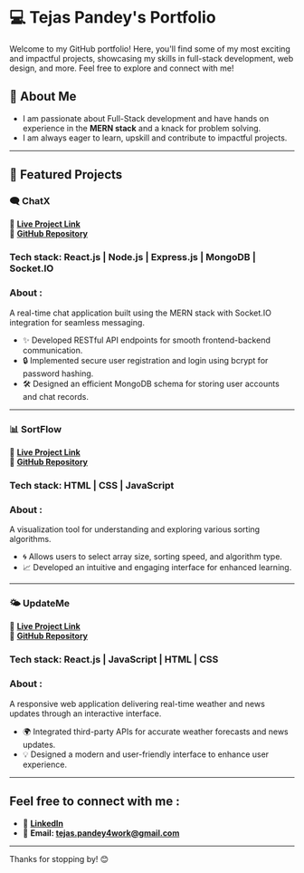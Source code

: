 # 💻 Tejas Pandey's Portfolio
Welcome to my GitHub portfolio! Here, you'll find some of my most exciting and impactful projects, showcasing my skills in full-stack development, web design, and more. Feel free to explore and connect with me!

## 🌟 About Me
- I am passionate about Full-Stack development and have hands on experience in the **MERN stack** and a knack for problem solving. 
- I am always eager to learn, upskill and contribute to impactful projects.

---

## 🚀 Featured Projects

### 🗨️ ChatX
🔗 **[Live Project Link](https://tejaachiever.github.io/mainPage_chatApp/)**  
📂 **[GitHub Repository](https://github.com/Tejaachiever/newChatApp)**

 ### **Tech stack**: React.js | Node.js | Express.js | MongoDB | Socket.IO
### **About :**
A real-time chat application built using the MERN stack with Socket.IO integration for seamless messaging.

- ✨ Developed RESTful API endpoints for smooth frontend-backend communication.
- 🔒 Implemented secure user registration and login using bcrypt for password hashing.
- 🛠️ Designed an efficient MongoDB schema for storing user accounts and chat records.

---

### 📊 SortFlow

🔗 **[Live Project Link](https://tejaachiever.github.io/SortFlow/)**  
📂 **[GitHub Repository](https://github.com/Tejaachiever/SortFlow)**

### **Tech stack**: HTML | CSS | JavaScript
### **About :**
A visualization tool for understanding and exploring various sorting algorithms.

- 🌀 Allows users to select array size, sorting speed, and algorithm type.
- 📈 Developed an intuitive and engaging interface for enhanced learning.

---

### 🌤️ UpdateMe

🔗 **[Live Project Link](https://update-me.vercel.app/)**  
📂 **[GitHub Repository](https://github.com/Tejaachiever/UpdateMe)**

### **Tech stack**: React.js | JavaScript | HTML | CSS
### **About :**
A responsive web application delivering real-time weather and news updates through an interactive interface.

- 🌍 Integrated third-party APIs for accurate weather forecasts and news updates.
- 💡 Designed a modern and user-friendly interface to enhance user experience.

---


## Feel free to connect with me :
- 🔗 **[LinkedIn](https://www.linkedin.com/in/tejas-pandey-0246961b7/)**
- 📧 **Email: [tejas.pandey4work@gmail.com](mailto:tejas.pandey4work@gmail.com)**

---

Thanks for stopping by! 😊

